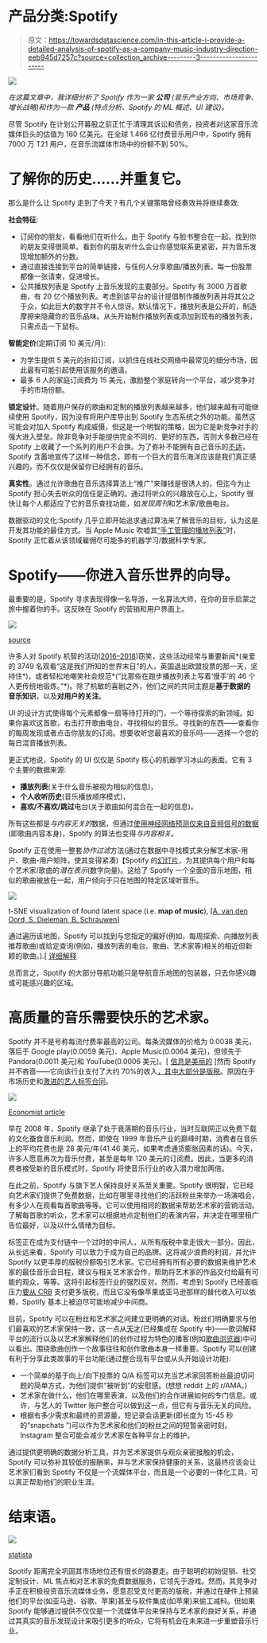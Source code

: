 # 产品分类:Spotify

> 原文：<https://towardsdatascience.com/in-this-article-i-provide-a-detailed-analysis-of-spotify-as-a-company-music-industry-direction-eeb945d7257c?source=collection_archive---------3----------------------->

![](img/2734cf3db1ace3407222faee23e30a24.png)

*在这篇文章中，我详细分析了 Spotify 作为一家* ***公司*** *(音乐产业方向、市场竞争、增长战略)和作为一款* ***产品*** *(特点分析、Spotify 的 ML 概述、UI 建议)。*

尽管 Spotify 在计划公开募股之前正忙于清理其诉讼和债务，投资者对这家音乐流媒体巨头的估值为 160 亿美元。在全球 1.466 亿付费音乐用户中，Spotify 拥有 7000 万 T21 用户，在音乐流媒体市场中的份额不到 50%。

# 了解你的历史……并重复它。

那么是什么让 Spotify 走到了今天？有几个关键策略曾经奏效并将继续奏效:

**社会特征**:

*   订阅你的朋友，看看他们在听什么。由于 Spotify 与脸书整合在一起，找到你的朋友变得很简单。看到你的朋友听什么会让你感觉联系更紧密，并为音乐发现增加额外的分数。
*   通过直接连接到平台的简单链接，与任何人分享歌曲/播放列表。每一份股票都像一张请柬，促进增长。
*   公共播放列表是 Spotify 上音乐发现的主要部分。Spotify 有 3000 万首歌曲，有 20 亿个播放列表。考虑到该平台的设计提倡制作播放列表并将其公之于众，如此巨大的数字并不令人惊讶。默认情况下，播放列表是公开的，制造摩擦来隐藏你的音乐品味。从头开始制作播放列表或添加到现有的播放列表，只需点击一下鼠标。

**智能定价**(定期订阅 10 美元/月):

*   为学生提供 5 美元的折扣订阅，以抓住在线社交网络中最常见的细分市场，因此最有可能引起使用该服务的邀请。
*   最多 6 人的家庭订阅费为 15 美元，激励整个家庭转向一个平台，减少竞争对手的市场份额。

**锁定设计**。随着用户保存的歌曲和定制的播放列表越来越多，他们越来越有可能继续使用 Spotify，因为没有将用户库导出到 Spotify 生态系统之外的功能。虽然这可能会对加入 Spotify 构成威慑，但这是一个明智的策略，因为它是新竞争对手的强大进入壁垒。除非竞争对手能提供完全不同的、更好的东西，否则大多数已经在 Spotify 上收藏了一个系列的用户不会换。为了弥补不能拥有自己音乐的[不适](https://www.digitaltrends.com/music/why-i-have-to-quit-spotify/)，Spotify 含蓄地宣传了这样一种信念，即有一个巨大的音乐海洋应该是我们真正感兴趣的，而不仅仅是保留你已经拥有的音乐。

**真实性**。通过允许歌曲在音乐选择算法上“推广”来赚钱是很诱人的，但迄今为止 Spotify 担心失去听众的信任是正确的。通过将听众的兴趣放在心上，Spotify 很快让每个人都适应了它的音乐查找功能，如*发现周刊*和艺术家/歌曲电台。

数据驱动的文化:Spotify 几乎立即开始追求通过算法来了解音乐的目标，认为这是开发其功能的最佳方式。当 Apple Music 吹嘘其[“手工管理的播放列表”](https://www.cnet.com/news/apple-music-vs-spotify/)时，Spotify 正忙着从该领域雇佣尽可能多的机器学习/数据科学专家。

# Spotify——你进入音乐世界的向导。

最重要的是，Spotify 寻求表现得像一名导游，一名算法大师，在你的音乐启蒙之旅中握着你的手。这反映在 Spotify 的营销和用户界面上。

![](img/794b6d45c1ec9026f2a2c46179ac61ff.png)

[source](http://www.thedrum.com/news/2017/11/29/spotify-wraps-up-2017-making-humorous-goals-2018-using-its-data-and-artists)

许多人对 Spotify 机智的活动([2016](http://www.adweek.com/creativity/spotify-crunches-user-data-fun-ways-new-global-outdoor-ad-campaign-174826/)[–2018](http://www.adweek.com/creativity/how-spotify-makes-its-data-driven-outdoor-ads-and-why-they-work-so-well/))窃笑，这些活动经常与重要新闻*(亲爱的 3749 名观看“这是我们所知的世界末日”的人，英国退出欧盟投票的那一天，坚持住*)，或者轻松地嘲笑社会规范*(“比那些在跑步播放列表上写着‘慢手’的 46 个人更传统地锻炼。”*)。除了机敏的喜剧之外，他们之间的共同主题是**基于数据的** **音乐知识**，以及**对用户的关注**。

UI 的设计方式使得每个元素都像一扇等待打开的门，一个等待探索的新领域。如果你喜欢这首歌，右击打开歌曲电台，寻找相似的音乐。寻找新的东西——查看你的每周发现或者点击你朋友的订阅。想要收听您最喜欢的音乐吗——选择一个您的每日混音播放列表。

更正式地说，Spotify 的 UI 仅仅是 Spotify 核心的机器学习冰山的表面。它有 3 个主要的数据来源:

*   **播放列表**(关于什么音乐被视为相似的信息)，
*   **个人收听历史**(音乐播放顺序模式)，
*   **喜欢/不喜欢/跳过**电台(关于歌曲如何混合在一起的信息)。

所有这些都是*与内容无关的*数据，但通过[使用神经网络预测仅来自音频信号的数据](http://benanne.github.io/2014/08/05/spotify-cnns.html)(即歌曲内容本身)，Spotify 的算法也变得*与内容相关*。

Spotify 正在使用一整套*协作过滤*方法(通过在数据中寻找模式来分解艺术家-用户、歌曲-用户矩阵，使其变得紧凑)【Spotify 的[幻灯片](https://www.slideshare.net/MrChrisJohnson/music-recommendations-at-scale-with-spark/12-Alternating_Least_Squares_ALS_121)，为其提供每个用户和每个艺术家/歌曲的*潜在表示*(数字向量)。这给了 Spotify 一个全面的音乐地图，相似的歌曲被放在一起，用户倾向于只在地图的特定区域听音乐。

![](img/946be603aef985d33de2ee46cbecd1e0.png)

t-SNE visualization of found latent space (i.e. **map of music**), [[A. van den Oord, S. Dieleman, B. Schrauwen](https://papers.nips.cc/paper/5004-deep-content-based-music-recommendation)]

通过遍历该地图，Spotify 可以找到与您指定的偏好(例如，每周探索、向播放列表推荐歌曲)或给定查询(例如，播放列表的电台、歌曲、艺术家等)相关的相近但新颖的歌曲。).[ [详细解释](https://qz.com/571007/the-magic-that-makes-spotifys-discover-weekly-playlists-so-damn-good/)

总而言之，Spotify 的大部分导航功能只是导航音乐地图的包装器，只去你感兴趣或可能感兴趣的区域。

# 高质量的音乐需要快乐的艺术家。

Spotify 并不是号称每流付费率最高的公司。每条流媒体的价格为 0.0038 美元，落后于 Google play(0.0059 美元)、Apple Music(0.0064 美元)，但领先于 Pandora(0.0011 美元)和 YouTube(0.0006 美元)。[ [信息是美丽的](https://informationisbeautiful.net/visualizations/spotify-apple-music-tidal-music-streaming-services-royalty-rates-compared/) ]然而 Spotify 并不吝啬——它向该行业支付了大约 70%的收入[，其中大部分是版税](http://www.businessinsider.com/what-spotify-pays-artists-for-songs-in-royalties-2013-12)。原因在于市场历史和[激进的艺人标签合同](https://www.theverge.com/2017/6/21/15848890/apple-music-labels-negotiations-smaller-revenue-streaming)。

![](img/27017350f423f1ac959efca3d1d1065b.png)

[Economist article](https://www.economist.com/news/business/21734488-its-clout-streaming-could-allow-it-sign-new-artists-itself-challenging-major-record)

早在 2008 年，Spotify 继承了处于衰落期的音乐行业，当时互联网正以免费下载的文化蚕食音乐利润。然而，即使在 1999 年音乐产业的巅峰时期，消费者在音乐上的平均花费也是 28 美元/年(41.46 美元，如果考虑通货膨胀因素的话)。今天，许多人愿意再次为音乐付费，甚至是每年 120 美元的订阅费。因此，当更多的消费者接受新的音乐模式时，Spotify 将使音乐行业的收入潜力增加两倍。

在此之前，Spotify 与旗下艺人保持良好关系至关重要。Spotify 很明智，它已经向艺术家们提供了免费数据，比如在哪里寻找他们的活跃粉丝来举办一场演唱会，有多少人在观看每首歌曲等等。它可以使用相同的数据来帮助艺术家的营销活动。了解每首歌的听众，艺术家可以根据地点定制他们的表演内容，并决定在哪里租广告位最好，以及以什么情绪为目标。

标签正在成为支付链中一个过时的中间人，从所有版税中拿走很大一部分。因此，从长远来看，Spotify 可以致力于成为自己的品牌。这将减少浪费的利润，并允许 Spotify 以更丰厚的版税份额吸引艺术家。它已经拥有所有必要的数据来维护艺术家的最佳音乐会日程，建议与相关艺术家合作，帮助将艺术家的作品交付给最有可能的观众，等等。这将引起标签行业的强烈反对。然而，考虑到 Spotify 已经面临压力[要从 CRB](http://www.xxlmag.com/news/2018/01/songwriters-paid-more-copyright-royalty-board/) 支付更多版税，而且它没有像苹果或亚马逊那样的替代收入可以依赖，Spotify 基本上被迫尽可能地减少中间商。

目前，Spotify 可以在粉丝和艺术家之间建立更明确的对话。粉丝们明确要求与他们最喜欢的艺术家保持一致，这一点从[天才](https://genius.com/a/genius-and-spotify-together)(已经集成在 Spotify 中)——歌词解释平台的流行以及以艺术家解释他们的创作过程为特色的播客(例如[歌曲浏览器](https://soundcloud.com/hrishihirway/song-exploder-gorillaz-feat-dram))中可以看出。围绕歌曲创作一个故事往往和创作歌曲本身一样重要。Spotify 可以创建有利于分享此类故事的平台功能(通过整合现有平台或从头开始设计功能):

*   一个简单的基于向上/向下投票的 Q/A 标签可以充当艺术家回答粉丝最迫切问题的简单方式，为他们提供“被听到”的安慰感。(想想 reddit 上的 r/AMA。)
*   艺术家在做什么，他们在哪里表演，以及他们的合作进展如何的专门信息。或许，与艺人的 Twitter 账户整合可以做到这一点，但它有与音乐无关的风险。
*   根据有多少需求和最终的资源量，短记录会话更新(即长度为 15-45 秒的“snapchats ”)可以作为艺术家和他们的粉丝之间的短暂亲密时刻。Instagram 整合可能会减少艺术家在各种平台上的维护。

通过提供更明确的数据分析工具，并为艺术家提供与观众亲密接触的机会，Spotify 可以弥补其较低的报酬率，并与艺术家保持健康的关系，这最终应该会让艺术家们看到 Spotify 不仅是一个流媒体平台，而且是一个必要的一体化工具，可以真正帮助他们的职业生涯。

# 结束语。

![](img/b2bac6551badc1343dd7ef9d2edc4e5e.png)

[statista](https://www.statista.com/chart/8399/spotify-apple-music-paid-subscribers/)

Spotify 距离完全巩固其市场地位还有很长的路要走。由于聪明的初始促销、社交定制设计、ML 焦点和对艺术家的免费数据服务，它领先于游戏。然而，其竞争对手正在积极投资音乐流媒体业务，愿意忍受支付更高的版税，并通过在硬件上预装他们的平台(如亚马逊、谷歌、苹果)甚至与软件集成(如苹果)来偷工减料。但如果 Spotify 能够通过提供不仅仅是一个流媒体平台来保持与艺术家的良好关系，并通过其真实的音乐发现设计来吸引更多的听众，它将有机会在未来进一步重塑音乐行业。